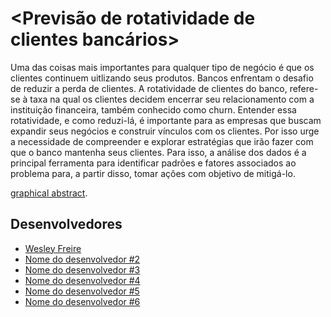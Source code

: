 # <Previsão de rotatividade de clientes bancários>

Uma das coisas mais importantes para qualquer tipo de negócio é que os clientes continuem uitlizando seus produtos. Bancos enfrentam o desafio de reduzir a perda de clientes. A rotatividade de clientes do banco, refere-se à taxa na qual os clientes decidem encerrar seu relacionamento com a instituição financeira, também conhecido como churn. Entender essa rotatividade, e como reduzi-lá, é importante para as empresas que buscam expandir seus negócios e construir vínculos com os clientes.
Por isso urge a necessidade de compreender e explorar estratégias que irão fazer com que o banco mantenha seus clientes.
Para isso, a análise dos dados é a principal ferramenta para identificar padrões e fatores associados ao problema para, a partir disso, tomar ações com objetivo de mitigá-lo.

[graphical abstract](https://www.elsevier.com/authors/tools-and-resources/visual-abstract).

## Desenvolvedores
 - [Wesley Freire](https://github.com/Rwalam)
 - [Nome do desenvolvedor #2](url-do-github-do-desenvolvedor-#2)
 - [Nome do desenvolvedor #3](url-do-github-do-desenvolvedor-#3)
 - [Nome do desenvolvedor #4](url-do-github-do-desenvolvedor-#4)
 - [Nome do desenvolvedor #5](url-do-github-do-desenvolvedor-#5)
 - [Nome do desenvolvedor #6](url-do-github-do-desenvolvedor-#6)
